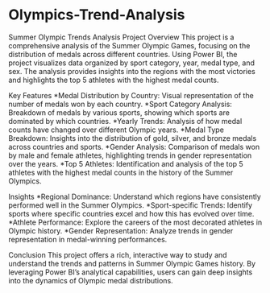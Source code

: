 # Olympics-Trend-Analysis
Summer Olympic Trends Analysis
Project Overview
This project is a comprehensive analysis of the Summer Olympic Games, focusing on the distribution of medals across different countries. Using Power BI, the project visualizes data organized by sport category, year, medal type, and sex. The analysis provides insights into the regions with the most victories and highlights the top 5 athletes with the highest medal counts.

Key Features
*Medal Distribution by Country: Visual representation of the number of medals won by each country.
*Sport Category Analysis: Breakdown of medals by various sports, showing which sports are dominated by which countries.
*Yearly Trends: Analysis of how medal counts have changed over different Olympic years.
*Medal Type Breakdown: Insights into the distribution of gold, silver, and bronze medals across countries and sports.
*Gender Analysis: Comparison of medals won by male and female athletes, highlighting trends in gender representation over the years.
*Top 5 Athletes: Identification and analysis of the top 5 athletes with the highest medal counts in the history of the Summer Olympics.

Insights
*Regional Dominance: Understand which regions have consistently performed well in the Summer Olympics.
*Sport-specific Trends: Identify sports where specific countries excel and how this has evolved over time.
*Athlete Performance: Explore the careers of the most decorated athletes in Olympic history.
*Gender Representation: Analyze trends in gender representation in medal-winning performances.

Conclusion
This project offers a rich, interactive way to study and understand the trends and patterns in Summer Olympic Games history. By leveraging Power BI’s analytical capabilities, users can gain deep insights into the dynamics of Olympic medal distributions.
